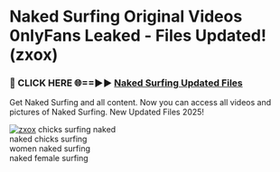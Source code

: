 # Naked Surfing Original Videos 0nlyFans Leaked - Files Updated! (zxox)

<h3>🔴 CLICK HERE 🌐==►► <a href="https://tinyurl.com/yckcrads" rel="nofollow">Naked Surfing Updated Files</a></h3>

Get Naked Surfing and all content. Now you can access all videos and pictures of Naked Surfing. New Updated Files 2025!

[![zxox](https://i.imgur.com/hpKpOFt.gif)](https://tinyurl.com/yckcrads)
chicks surfing naked<br>
naked chicks surfing<br>
women naked surfing<br>
naked female surfing
